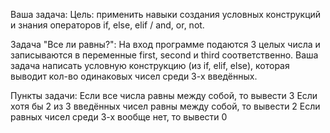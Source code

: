 Ваша задача:
Цель: применить навыки создания условных конструкций и знания операторов if, else, elif / and, or, not.

Задача "Все ли равны?":
На вход программе подаются 3 целых числа и записываются в переменные first, second и third соответственно.
Ваша задача написать условную конструкцию (из if, elif, else), которая выводит кол-во одинаковых чисел среди 3-х введённых.

Пункты задачи:
Если все числа равны между собой, то вывести 3
Если хотя бы 2 из 3 введённых чисел равны между собой, то вывести 2
Если равных чисел среди 3-х вообще нет, то вывести 0
